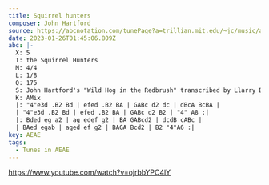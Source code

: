 ```yaml
---
title: Squirrel hunters
composer: John Hartford
source: https://abcnotation.com/tunePage?a=trillian.mit.edu/~jc/music/abc/OldTime/LlarryBrandon/0004
date: 2023-01-26T01:45:06.809Z
abc: |-
  X: 5
  T: the Squirrel Hunters
  M: 4/4
  L: 1/8
  Q: 175
  S: John Hartford's "Wild Hog in the Redbrush" transcribed by Llarry Brandon
  K: AMix
  |: "4"e3d .B2 Bd | efed .B2 BA | GABc d2 dc | dBcA BcBA |
  | "4"e3d .B2 Bd | efed .B2 BA | GABc d2 B2 | "4" A8 :|
  |: Bded eg a2 | ag edef g2 | BA GABcd2 | dcdB cABc |
  | BAed egab | aged ef g2 | BAGA Bcd2 | B2 "4"A6 :|
key: AEAE
tags:
  - Tunes in AEAE
---
```

https://www.youtube.com/watch?v=ojrbbYPC4lY